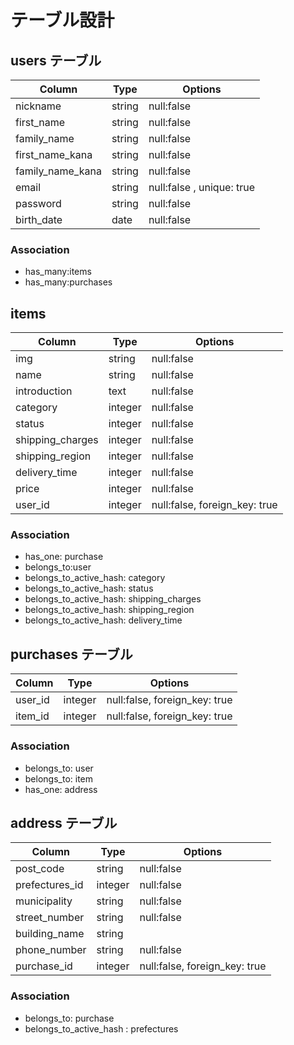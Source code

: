 # テーブル設計

## users テーブル

| Column           | Type    | Options                   |
| ---------------- | ------  | ------------------------- |
| nickname         | string  | null:false                |
| first_name       | string  | null:false                |
| family_name	     | string  | null:false                |
| first_name_kana  | string  | null:false                |
| family_name_kana | string  | null:false                |
| email            | string  | null:false , unique: true |
| password         | string  | null:false                |
| birth_date       | date    | null:false                |


### Association
- has_many:items
- has_many:purchases


## items

| Column           | Type       | Options                       |
| ---------------- | ---------- | ----------------------------- |
| img              | string     | null:false                    |
| name             | string     | null:false                    |
| introduction     | text       | null:false                    |
| category         | integer    | null:false                    | 
| status           | integer    | null:false                    |
| shipping_charges | integer    | null:false                    |
| shipping_region  | integer    | null:false                    |
| delivery_time    | integer    | null:false                    |
| price            | integer    | null:false                    |
| user_id          | integer    | null:false, foreign_key: true |

### Association
- has_one: purchase
- belongs_to:user
- belongs_to_active_hash: category
- belongs_to_active_hash: status
- belongs_to_active_hash: shipping_charges
- belongs_to_active_hash: shipping_region
- belongs_to_active_hash: delivery_time


## purchases テーブル

| Column   | Type     | Options                       |
| -------- | -------- | ----------------------------- |
| user_id  | integer  | null:false, foreign_key: true |
| item_id  | integer  | null:false, foreign_key: true |

### Association
- belongs_to: user
- belongs_to: item
- has_one: address

## address テーブル

| Column         | Type       | Options                        |
| -------------- | ---------- | ------------------------------ |
| post_code      | string     | null:false                     |
| prefectures_id | integer    | null:false                     |
| municipality   | string     | null:false                     |
| street_number  | string     | null:false                     |
| building_name  | string     |                                |
| phone_number   | string     | null:false                     |
| purchase_id    | integer    | null:false, foreign_key: true  |
### Association
- belongs_to: purchase
- belongs_to_active_hash : prefectures
